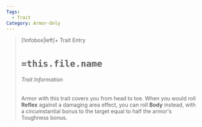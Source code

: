 ```yaml
---
Tags:
  - Trait
Category: Armor-Only
---
```

> [!infobox|left]+ Trait Entry
> # `=this.file.name`
> ###### Trait Information
> Armor with this trait covers you from head to toe. When you would roll **Reflex** against a damaging area effect, you can roll **Body** instead, with a circumstantial bonus to the target equal to half the armor's Toughness bonus. 